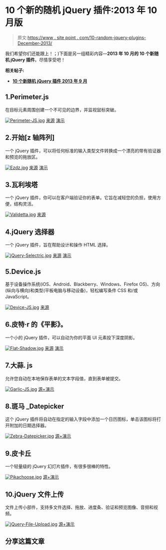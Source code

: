 # 10 个新的随机 jQuery 插件:2013 年 10 月版

> 原文:[https://www . site point . com/10-random-jquery-plugins-December-2013/](https://www.sitepoint.com/10-random-jquery-plugins-october-2013/)

我们希望你们还能跟上！；)下面是另一组精彩内容—**2013 年 10 月的 10 个新随机 jQuery 插件**。尽情享受吧！

**相关帖子:**

*   [**10 个新随机 jQuery 插件 2013 年 9 月**](http://www.jquery4u.com/plugins/10-random-jquery-plugins-september-2013/)

## 1.Perimeter.js

在目标元素周围创建一个不可见的边界，并监视鼠标突破。

[![Perimeter-JS.jpg](../Images/dcc876ddb035e7bffe6ac0bb0d3c200e.png)](http://github.e-sites.nl/perimeter.js/) 
[来源](http://github.e-sites.nl/perimeter.js/) [演示](http://github.e-sites.nl/perimeter.js/#examples)

## 2.开始[z 轴阵列]

一个 jQuery 插件，可以将任何标准的输入类型文件转换成一个漂亮的带有验证器和预览的拖放区。

[![Ezdz.jpg](../Images/33074fe649064aee409d7f6cf8e32183.png)](https://github.com/jaysalvat/ezdz) 
[来源](https://github.com/jaysalvat/ezdz) [演示](http://codepen.io/jaysalvat/full/wjFcn)

## 3.瓦利埃塔

一个 jQuery 插件，你可以在客户端验证你的表单。它旨在减轻您的负担，使用方便，结构灵活。

[![Validetta.jpg](../Images/d4c71be5cddfc1bea4b1696c896b5747.png)](http://lab.hasanaydogdu.com/validetta/) 
[来源](http://lab.hasanaydogdu.com/validetta/)

## 4.jQuery 选择器

一个 jQuery 插件，旨在帮助设计和操作 HTML 选择。

[![jQuery-Selectric.jpg](../Images/55036aaa98379176d16eabd42ced67bf.png)](http://lcdsantos.github.io/jQuery-Selectric/) 
[来源](http://lcdsantos.github.io/jQuery-Selectric/) [演示](http://lcdsantos.github.io/jQuery-Selectric/demo.html)

## 5.Device.js

基于设备操作系统(iOS、Android、Blackberry、Windows、Firefox OS)、方向(纵向与横向)和类型(平板电脑与移动设备)，轻松编写条件 CSS 和/或 JavaScript。

[![Device-JS.jpg](../Images/29acbc6d262b128fe73539d3aa879ece.png)](https://github.com/matthewhudson/device.js) 
[来源](https://github.com/matthewhudson/device.js)

## 6.皮特·r 的《平影》。

一个小的 jQuery 插件，可以自动为你的平面 UI 元素投下深度阴影。

[![Flat-Shadow.jpg](../Images/2eb4704df7e3fef29921263c6d734093.png)](https://github.com/peachananr/flat-shadow) 
[来源](https://github.com/peachananr/flat-shadow) [演示](http://www.thepetedesign.com/demos/jquery_flat_shadow_demo.html)

## 7.大蒜. js

允许您自动在本地保存表单的文本字段值，直到表单被提交。

[![Garlic-JS.jpg](../Images/1ec438e2a4a217728c0592fb4947d4f4.png)](http://garlicjs.org/) 
[源+演示](http://garlicjs.org/)

## 8.斑马 _Datepicker

这个 jQuery 插件将自动在指定的输入字段中添加一个日历图标，单击该图标将打开附加的日期选择器。

[![Zebra-Datepicker.jpg](../Images/dc9eb9959b3595cdc76dc71aaec37126.png)](http://stefangabos.ro/jquery/zebra-datepicker/) 
[源+演示](http://stefangabos.ro/jquery/zebra-datepicker/)

## 9.皮卡丘

一个轻量级的 jQuery 幻灯片插件，有很多很棒的特性。

[![Pikachoose.jpg](../Images/f3ec98ec407b38c9cd014627e293d162.png)](http://www.pikachoose.com/) 
[源+演示](http://www.pikachoose.com/)

## 10.jQuery 文件上传

文件上传小部件，支持多文件选择、拖放、进度条、验证和预览图像、音频和视频。

[![jQuery-File-Upload.jpg](../Images/747b86b47d2aabbf5fa0e3d2e15d0970.png)](http://blueimp.github.io/jQuery-File-Upload/) 
[源+演示](http://blueimp.github.io/jQuery-File-Upload/)

## 分享这篇文章